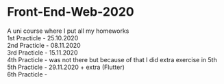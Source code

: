 # Front-End-Web-2020
A uni course where I put all my homeworks <br />
1st Practicle - 25.10.2020 <br />
2nd Practicle - 08.11.2020 <br />
3rd Practicle - 15.11.2020 <br />
4th Practicle - was not there but because of that I did extra exercise in 5th <br />
5th Practicle - 29.11.2020 + extra (Flutter) <br />
6th Practicle - <br />

